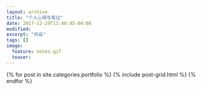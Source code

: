 ```yaml
---
layout: archive
title: "个人心得与笔记"
date: 2017-12-29T11:40:45-04:00
modified:
excerpt: "作品"
tags: []
image: 
  feature: notes.gif
  teaser:
---
```



<div class="tiles">
{% for post in site.categories.portfolio %}
  {% include post-grid.html %}
{% endfor %}
</div><!-- /.tiles 把所有categories 有notes的列出來-->

